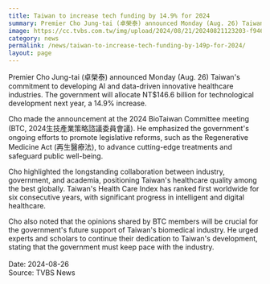 ```yaml
---
title: Taiwan to increase tech funding by 14.9% for 2024
summary: Premier Cho Jung-tai (卓榮泰) announced Monday (Aug. 26) Taiwan's commitment to developing AI and data-driven innovative healthcare industries. The government will allocate NT$146.6 billion for technological development next year, a 14.9% increase. 
image: https://cc.tvbs.com.tw/img/upload/2024/08/21/20240821123203-f946578a.jpg
category: news
permalink: /news/taiwan-to-increase-tech-funding-by-149p-for-2024/
layout: page
---
```


Premier Cho Jung-tai (卓榮泰) announced Monday (Aug. 26) Taiwan's commitment to developing AI and data-driven innovative healthcare industries. The government will allocate NT$146.6 billion for technological development next year, a 14.9% increase.

Cho made the announcement at the 2024 BioTaiwan Committee meeting (BTC, 2024生技產業策略諮議委員會議). He emphasized the government's ongoing efforts to promote legislative reforms, such as the Regenerative Medicine Act (再生醫療法), to advance cutting-edge treatments and safeguard public well-being.

Cho highlighted the longstanding collaboration between industry, government, and academia, positioning Taiwan's healthcare quality among the best globally. Taiwan's Health Care Index has ranked first worldwide for six consecutive years, with significant progress in intelligent and digital healthcare.

Cho also noted that the opinions shared by BTC members will be crucial for the government's future support of Taiwan's biomedical industry. He urged experts and scholars to continue their dedication to Taiwan's development, stating that the government must keep pace with the industry.
<br/>
<br/>
Date: 2024-08-26
<br/>
Source: TVBS News
